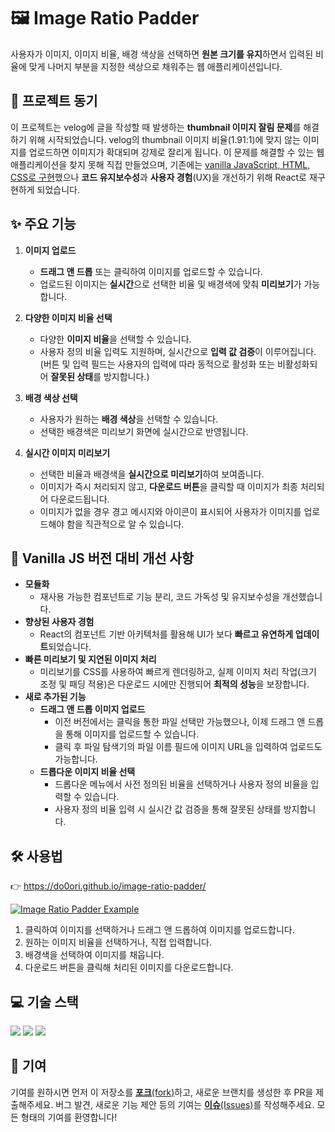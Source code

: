 # 🖼️ Image Ratio Padder

사용자가 이미지, 이미지 비율, 배경 색상을 선택하면 **원본 크기를 유지**하면서 입력된 비율에 맞게 나머지 부분을 지정한 색상으로 채워주는 웹 애플리케이션입니다.

## 🎯 프로젝트 동기

이 프로젝트는 velog에 글을 작성할 때 발생하는 **thumbnail 이미지 잘림 문제**를 해결하기 위해 시작되었습니다. velog의 thumbnail 이미지 비율(1.91:1)에 맞지 않는 이미지를 업로드하면 이미지가 확대되며 강제로 잘리게 됩니다. 이 문제를 해결할 수 있는 웹 애플리케이션을 찾지 못해 직접 만들었으며, 기존에는 [vanilla JavaScript, HTML, CSS로 구현](https://github.com/do0ori/image-ratio-padder-vanilla)했으나 **코드 유지보수성**과 **사용자 경험**(UX)을 개선하기 위해 React로 재구현하게 되었습니다.

## ✨ 주요 기능

1. **이미지 업로드**

    - **드래그 앤 드롭** 또는 클릭하여 이미지를 업로드할 수 있습니다.
    - 업로드된 이미지는 **실시간**으로 선택한 비율 및 배경색에 맞춰 **미리보기**가 가능합니다.

2. **다양한 이미지 비율 선택**

    - 다양한 **이미지 비율**을 선택할 수 있습니다.
    - 사용자 정의 비율 입력도 지원하며, 실시간으로 **입력 값 검증**이 이루어집니다.
      (버튼 및 입력 필드는 사용자의 입력에 따라 동적으로 활성화 또는 비활성화되어 **잘못된 상태**를 방지합니다.)

3. **배경 색상 선택**

    - 사용자가 원하는 **배경 색상**을 선택할 수 있습니다.
    - 선택한 배경색은 미리보기 화면에 실시간으로 반영됩니다.

4. **실시간 이미지 미리보기**
    - 선택한 비율과 배경색을 **실시간으로 미리보기**하여 보여줍니다.
    - 이미지가 즉시 처리되지 않고, **다운로드 버튼**을 클릭할 때 이미지가 최종 처리되어 다운로드됩니다.
    - 이미지가 없을 경우 경고 메시지와 아이콘이 표시되어 사용자가 이미지를 업로드해야 함을 직관적으로 알 수 있습니다.

## 🚀 Vanilla JS 버전 대비 개선 사항

-   **모듈화**
    -   재사용 가능한 컴포넌트로 기능 분리, 코드 가독성 및 유지보수성을 개선했습니다.
-   **향상된 사용자 경험**
    -   React의 컴포넌트 기반 아키텍처를 활용해 UI가 보다 **빠르고 유연하게 업데이트**되었습니다.
-   **빠른 미리보기 및 지연된 이미지 처리**
    -   미리보기를 CSS를 사용하여 빠르게 렌더링하고, 실제 이미지 처리 작업(크기 조정 및 패딩 적용)은 다운로드 시에만 진행되어 **최적의 성능**을 보장합니다.
-   **새로 추가된 기능**
    -   **드래그 앤 드롭 이미지 업로드**
        -   이전 버전에서는 클릭을 통한 파일 선택만 가능했으나, 이제 드래그 앤 드롭을 통해 이미지를 업로드할 수 있습니다.
        -   클릭 후 파일 탐색기의 파일 이름 필드에 이미지 URL을 입력하여 업로드도 가능합니다.
    -   **드롭다운 이미지 비율 선택**
        -   드롭다운 메뉴에서 사전 정의된 비율을 선택하거나 사용자 정의 비율을 입력할 수 있습니다.
        -   사용자 정의 비율 입력 시 실시간 값 검증을 통해 잘못된 상태를 방지합니다.

## 🛠️ 사용법

👉 https://do0ori.github.io/image-ratio-padder/

[![Image Ratio Padder Example](https://github.com/user-attachments/assets/e43b0815-ee3c-4cc1-af64-87cd1f0835d1)](https://do0ori.github.io/image-ratio-padder/)

1. 클릭하여 이미지를 선택하거나 드래그 앤 드롭하여 이미지를 업로드합니다.
2. 원하는 이미지 비율을 선택하거나, 직접 입력합니다.
3. 배경색을 선택하여 이미지를 채웁니다.
4. 다운로드 버튼을 클릭해 처리된 이미지를 다운로드합니다.

## 💻 기술 스택

<p>
    <img src="https://img.shields.io/badge/Typescript-2d79c7?style=for-the-badge&logo=Typescript&logoColor=white">
    <img src="https://img.shields.io/badge/Create React App-282c35?style=for-the-badge&logo=createreactapp&logoColor=09D3AC">
    <img src="https://img.shields.io/badge/Tailwind CSS-131729?style=for-the-badge&logo=Tailwind CSS&logoColor=78baf2">
</p>

## 🤝 기여

기여를 원하시면 먼저 이 저장소를 [**포크**(fork)](https://github.com/do0ori/image-ratio-padder/fork)하고, 새로운 브랜치를 생성한 후 PR을 제출해주세요. 버그 발견, 새로운 기능 제안 등의 기여는 [**이슈**(Issues)](https://github.com/do0ori/image-ratio-padder/issues)를 작성해주세요. 모든 형태의 기여를 환영합니다!
